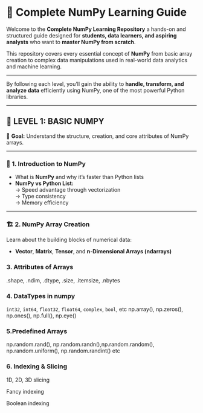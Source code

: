 # 🧮 Complete NumPy Learning Guide

Welcome to the **Complete NumPy Learning Repository** a hands-on and structured guide designed for **students, data learners, and aspiring analysts** who want to **master NumPy from scratch**.

This repository covers every essential concept of **NumPy**  from basic array creation to complex data manipulations used in real-world data analytics and machine learning.

---

By following each level, you’ll gain the ability to **handle, transform, and analyze data** efficiently using NumPy, one of the most powerful Python libraries.

---

## 🔰 **LEVEL 1: BASIC NUMPY**

🎯 **Goal:** Understand the structure, creation, and core attributes of NumPy arrays.

---

### 🧠 **1. Introduction to NumPy**
- What is **NumPy** and why it’s faster than Python lists  
- **NumPy vs Python List:**  
  → Speed advantage through vectorization  
  → Type consistency  
  → Memory efficiency  

---

### 🏗️ **2. NumPy Array Creation**
Learn about the building blocks of numerical data:  
- **Vector**, **Matrix**, **Tensor**, and **n-Dimensional Arrays (ndarrays)**  


### 3. Attributes of Arrays

.shape, .ndim, .dtype, .size, .itemsize, .nbytes


### 4. DataTypes in numpy

`int32`, `int64`, `float32`, `float64`, `complex`, `bool`, etc
np.array(), np.zeros(), np.ones(), np.full(), np.eye()


### 5.Predefined Arrays

np.random.rand(), np.random.randn(),np.random.random(), np.random.uniform(), np.random.randint() etc


### 6. Indexing & Slicing

1D, 2D, 3D slicing

Fancy indexing

Boolean indexing
